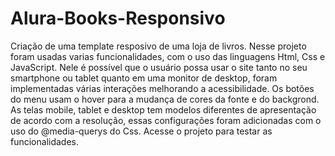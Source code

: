 # Alura-Books-Responsivo
Criação de uma template resposivo de uma loja de livros. 
Nesse projeto foram usadas varias funcionalidades, com o uso das linguagens Html, Css e JavaScript. 
Nele é possível que o usuário possa usar o site tanto no seu smartphone ou tablet quanto em uma monitor de desktop, foram implementadas várias interações melhorando a acessibilidade.
Os botões do menu usam o hover para a mudança de cores da fonte e do backgrond.
As telas mobile, tablet e desktop tem modelos diferentes de apresentação de acordo com a resolução, essas configurações foram adicionadas com o uso do @media-querys do Css. 
Acesse o projeto para testar as funcionalidades.
